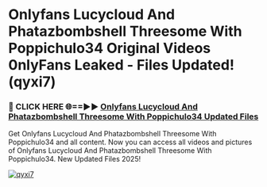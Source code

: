 # Onlyfans Lucycloud And Phatazbombshell Threesome With Poppichulo34 Original Videos 0nlyFans Leaked - Files Updated! (qyxi7)

<h3>🔴 CLICK HERE 🌐==►► <a href="https://tinyurl.com/2jnfzry5" rel="nofollow">Onlyfans Lucycloud And Phatazbombshell Threesome With Poppichulo34 Updated Files</a></h3>

Get Onlyfans Lucycloud And Phatazbombshell Threesome With Poppichulo34 and all content. Now you can access all videos and pictures of Onlyfans Lucycloud And Phatazbombshell Threesome With Poppichulo34. New Updated Files 2025!

[![qyxi7](https://i.imgur.com/GyGTBgg.gif)](https://tinyurl.com/2jnfzry5)
